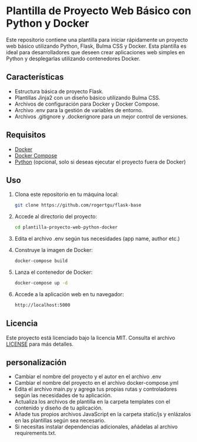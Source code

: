 # Plantilla de Proyecto Web Básico con Python y Docker

Este repositorio contiene una plantilla para iniciar rápidamente un proyecto web básico utilizando Python, Flask, Bulma CSS y Docker. Esta plantilla es ideal para desarrolladores que deseen crear aplicaciones web simples en Python y desplegarlas utilizando contenedores Docker.

## Características

- Estructura básica de proyecto Flask.
- Plantillas Jinja2 con un diseño básico utilizando Bulma CSS.
- Archivos de configuración para Docker y Docker Compose.
- Archivo .env para la gestión de variables de entorno.
- Archivos .gitignore y .dockerignore para un mejor control de versiones.

## Requisitos

- [Docker](https://www.docker.com/get-started)
- [Docker Compose](https://docs.docker.com/compose/install/)
- [Python](https://www.python.org/downloads/) (opcional, solo si deseas ejecutar el proyecto fuera de Docker)

## Uso

1. Clona este repositorio en tu máquina local:
    
    ```bash
    git clone https://github.com/rogertgu/flask-base
    ```

2. Accede al directorio del proyecto:

    ```bash
    cd plantilla-proyecto-web-python-docker
    ```

3. Edita el archivo .env según tus necesidades (app name, author etc.)


4. Construye la imagen de Docker:

    ```bash
    docker-compose build
    ```

5. Lanza el contenedor de Docker:

    ```bash
    docker-compose up -d
    ```

6. Accede a la aplicación web en tu navegador:

    ```bash
    http://localhost:5000
    ```

## Licencia

Este proyecto está licenciado bajo la licencia MIT. Consulta el archivo [LICENSE](LICENSE) para más detalles.

## personalización

- Cambiar el nombre del proyecto y el autor en el archivo .env
- Cambiar el nombre del proyecto en el archivo docker-compose.yml
- Edita el archivo main.py y agrega tus propias rutas y controladores según las necesidades de tu aplicación.
- Actualiza los archivos de plantilla en la carpeta templates con el contenido y diseño de tu aplicación.
- Añade tus propios archivos JavaScript en la carpeta static/js y enlázalos en las plantillas según sea necesario.
- Si necesitas instalar dependencias adicionales, añádelas al archivo requirements.txt.
